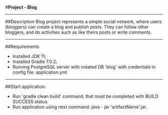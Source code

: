 #**Project - Blog**

---
##Description
Blog project represents a simple social network, where users (bloggers) can create a blog and publish posts. They can follow other bloggers, and do activities such as like theirs posts or write comments.

---
##Requirements
* Installed JDK 11;
* Installed Gradle 7.0.2;
* Running PostgreSQL server with created DB 'blog' with credentials in config file: application.yml
---
##Start application:
* Run 'gradle clean build' command, that must be completed with BUILD SUCCESS status.
* Run application using next command: java - jar 'artifactName'.jar.
